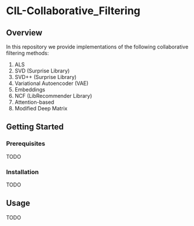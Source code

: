 # CIL-Collaborative_Filtering

## Overview 
In this repository we provide implementations of the following collaborative filtering methods:
1. ALS
2. SVD (Surprise Library)
3. SVD++ (Surprise Library)
4. Variational Autoencoder (VAE)
5. Embeddings
6. NCF (LibRecommender Library)
7. Attention-based
8. Modified Deep Matrix

## Getting Started
### Prerequisites
TODO

### Installation
TODO

## Usage
TODO

